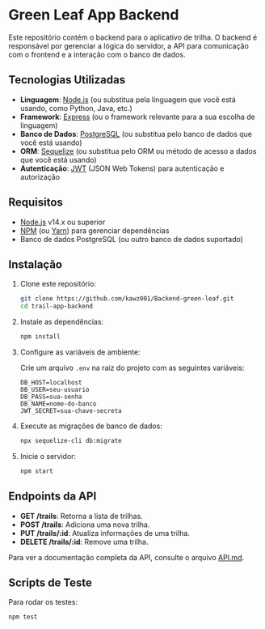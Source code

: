 # Green Leaf App Backend

Este repositório contém o backend para o aplicativo de trilha. O backend é responsável por gerenciar a lógica do servidor, a API para comunicação com o frontend e a interação com o banco de dados.

## Tecnologias Utilizadas

- **Linguagem**: [Node.js](https://nodejs.org/) (ou substitua pela linguagem que você está usando, como Python, Java, etc.)
- **Framework**: [Express](https://expressjs.com/) (ou o framework relevante para a sua escolha de linguagem)
- **Banco de Dados**: [PostgreSQL](https://www.postgresql.org/) (ou substitua pelo banco de dados que você está usando)
- **ORM**: [Sequelize](https://sequelize.org/) (ou substitua pelo ORM ou método de acesso a dados que você está usando)
- **Autenticação**: [JWT](https://jwt.io/) (JSON Web Tokens) para autenticação e autorização

## Requisitos

- [Node.js](https://nodejs.org/) v14.x ou superior
- [NPM](https://www.npmjs.com/) (ou [Yarn](https://yarnpkg.com/)) para gerenciar dependências
- Banco de dados PostgreSQL (ou outro banco de dados suportado)

## Instalação

1. Clone este repositório:

    ```bash
    git clone https://github.com/kawz001/Backend-green-leaf.git
    cd trail-app-backend
    ```

2. Instale as dependências:

    ```bash
    npm install
    ```

3. Configure as variáveis de ambiente:

    Crie um arquivo `.env` na raiz do projeto com as seguintes variáveis:

    ```env
    DB_HOST=localhost
    DB_USER=seu-usuario
    DB_PASS=sua-senha
    DB_NAME=nome-do-banco
    JWT_SECRET=sua-chave-secreta
    ```

4. Execute as migrações de banco de dados:

    ```bash
    npx sequelize-cli db:migrate
    ```

5. Inicie o servidor:

    ```bash
    npm start
    ```

## Endpoints da API

- **GET /trails**: Retorna a lista de trilhas.
- **POST /trails**: Adiciona uma nova trilha.
- **PUT /trails/:id**: Atualiza informações de uma trilha.
- **DELETE /trails/:id**: Remove uma trilha.

Para ver a documentação completa da API, consulte o arquivo [API.md](./API.md).

## Scripts de Teste

Para rodar os testes:

```bash
npm test

